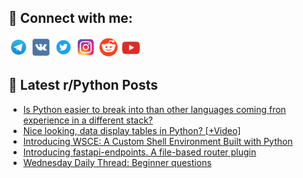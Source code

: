 ## 🔎 Connect with me:
[<img src="https://github.com/bullbesh/bullbesh/blob/main/images/Telegram.png" width="32" height="32" />](https://t.me/bullbesh)
[<img src="https://github.com/bullbesh/bullbesh/blob/main/images/VK.png" width="32" height="32" />](https://vk.com/bullbesh)
[<img src="https://github.com/bullbesh/bullbesh/blob/main/images/Twitter.png" width="32" height="32" />](https://twitter.com/bullbesh1)
[<img src="https://github.com/bullbesh/bullbesh/blob/main/images/Instagram.png" width="32" height="32" />](https://www.instagram.com/bullbesh)
[<img src="https://github.com/bullbesh/bullbesh/blob/main/images/Reddit.png" width="32" height="32" />](https://www.reddit.com/user/bullbesh)
[<img src="https://github.com/bullbesh/bullbesh/blob/main/images/YouTube.png" width="32" height="32" />](https://www.youtube.com/channel/UCtfjRs6uzgq5mfm8S06WTcg)

## 📕 Latest r/Python Posts
<!-- BLOG-POST-LIST:START -->
- [Is Python easier to break into than other languages coming fron experience in a different stack?](https://www.reddit.com/r/Python/comments/1f92ekl/is_python_easier_to_break_into_than_other/)
- [Nice looking, data display tables in Python? [+Video]](https://www.reddit.com/r/Python/comments/1f8zg2c/nice_looking_data_display_tables_in_python_video/)
- [Introducing WSCE: A Custom Shell Environment Built with Python](https://www.reddit.com/r/Python/comments/1f8sslp/introducing_wsce_a_custom_shell_environment_built/)
- [Introducing fastapi-endpoints. A file-based router plugin](https://www.reddit.com/r/Python/comments/1f8sf9n/introducing_fastapiendpoints_a_filebased_router/)
- [Wednesday Daily Thread: Beginner questions](https://www.reddit.com/r/Python/comments/1f8f4hr/wednesday_daily_thread_beginner_questions/)
<!-- BLOG-POST-LIST:END -->

